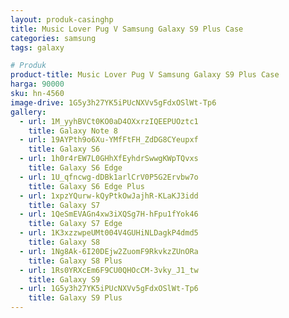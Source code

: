 ```yaml
---
layout: produk-casinghp
title: Music Lover Pug V Samsung Galaxy S9 Plus Case
categories: samsung
tags: galaxy

# Produk
product-title: Music Lover Pug V Samsung Galaxy S9 Plus Case
harga: 90000
sku: hn-4560
image-drive: 1G5y3h27YK5iPUcNXVv5gFdxOSlWt-Tp6
gallery:
  - url: 1M_yyhBVCt0KO0aD4OXxrzIQEEPUOztc1
    title: Galaxy Note 8
  - url: 19AYPth9o6Xu-YMfFtFH_ZdDG8CYeupxf
    title: Galaxy S6
  - url: 1h0r4rEW7L0GHhXfEyhdrSwwgKWpTQvxs
    title: Galaxy S6 Edge
  - url: 1U_qfncwg-dDBk1arlCrV0P5G2Ervbw7o
    title: Galaxy S6 Edge Plus
  - url: 1xpzYQurw-kQyPtkOwJajhR-KLaKJ3idd
    title: Galaxy S7
  - url: 1QeSmEVAGn4xw3iXQSg7H-hFpu1fYok46
    title: Galaxy S7 Edge
  - url: 1K3xzzwpeUMt004V4GUHiNLDagkP4dmd5
    title: Galaxy S8
  - url: 1Ng8Ak-6I20DEjw2ZuomF9RkvkzZUnORa
    title: Galaxy S8 Plus
  - url: 1Rs0YRXcEm6F9CU0QHOcCM-3vky_J1_tw
    title: Galaxy S9
  - url: 1G5y3h27YK5iPUcNXVv5gFdxOSlWt-Tp6
    title: Galaxy S9 Plus
---
```

